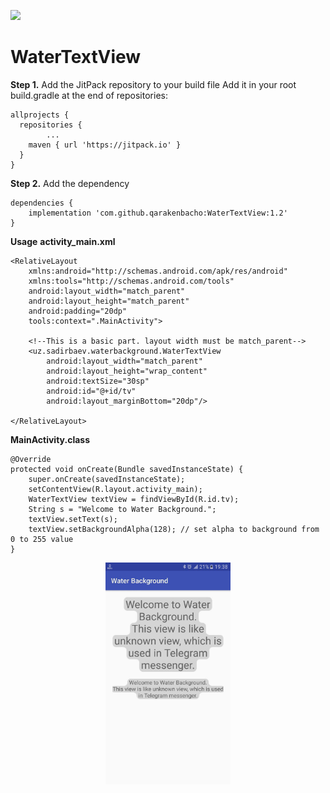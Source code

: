  [![](https://jitpack.io/v/qarakenbacho/WaterTextView.svg)](https://jitpack.io/#qarakenbacho/WaterTextView)
# WaterTextView
**Step 1.** Add the JitPack repository to your build file
Add it in your root build.gradle at the end of repositories:
```
allprojects {
  repositories {
		...
    maven { url 'https://jitpack.io' }
  }
}
  ```
**Step 2.** Add the dependency
```
dependencies {
    implementation 'com.github.qarakenbacho:WaterTextView:1.2'
}
 ```
**Usage**
**activity_main.xml**
```
<RelativeLayout
    xmlns:android="http://schemas.android.com/apk/res/android"
    xmlns:tools="http://schemas.android.com/tools"
    android:layout_width="match_parent"
    android:layout_height="match_parent"
    android:padding="20dp"
    tools:context=".MainActivity">
    
    <!--This is a basic part. layout width must be match_parent-->
    <uz.sadirbaev.waterbackground.WaterTextView
        android:layout_width="match_parent" 
        android:layout_height="wrap_content"
        android:textSize="30sp"
        android:id="@+id/tv"
        android:layout_marginBottom="20dp"/>

</RelativeLayout>
```
**MainActivity.class**
```
@Override
protected void onCreate(Bundle savedInstanceState) {
    super.onCreate(savedInstanceState);
    setContentView(R.layout.activity_main);
    WaterTextView textView = findViewById(R.id.tv);
    String s = "Welcome to Water Background.";
    textView.setText(s);
    textView.setBackgroundAlpha(128); // set alpha to background from 0 to 255 value
}
```
<p align="center">
  <img src="https://github.com/qarakenbacho/WaterTextView/blob/master/screenshots/photo_2018-05-14_19-52-21.jpg" width="200"/>
</p>




